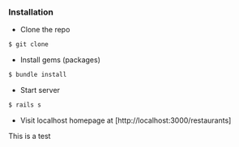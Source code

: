 ### Installation

* Clone the repo
```sh
$ git clone
```

* Install gems (packages)
```sh
$ bundle install
```

* Start server
```sh
$ rails s
```

* Visit localhost homepage at [http://localhost:3000/restaurants]

This is a test

